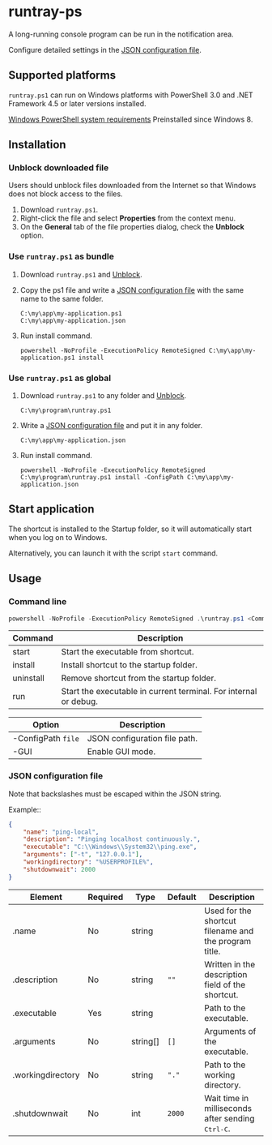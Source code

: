 # runtray-ps

A long-running console program can be run in the notification area.

Configure detailed settings in the [JSON configuration file](#json-configuration-file).

## Supported platforms

`runtray.ps1` can run on Windows platforms with PowerShell 3.0 and .NET Framework 4.5 or later versions installed.

[Windows PowerShell system requirements](https://learn.microsoft.com/powershell/scripting/windows-powershell/install/windows-powershell-system-requirements)
Preinstalled since Windows 8.

## Installation

### Unblock downloaded file

Users should unblock files downloaded from the Internet so that Windows does not block access to the files.

1. Download `runtray.ps1`.
2. Right-click the file and select **Properties** from the context menu.
3. On the **General** tab of the file properties dialog, check the **Unblock** option.

### Use `runtray.ps1` as bundle

1. Download `runtray.ps1` and [Unblock](unblock-downloaded-file).
2. Copy the ps1 file and write a [JSON configuration file](#json-configuration-file) with the same name to the same folder.

       C:\my\app\my-application.ps1
       C:\my\app\my-application.json

3. Run install command.

       powershell -NoProfile -ExecutionPolicy RemoteSigned C:\my\app\my-application.ps1 install

### Use `runtray.ps1` as global

1. Download `runtray.ps1` to any folder and [Unblock](unblock-downloaded-file).

       C:\my\program\runtray.ps1

2. Write a [JSON configuration file](#json-configuration-file) and put it in any folder.

       C:\my\app\my-application.json

3. Run install command.

       powershell -NoProfile -ExecutionPolicy RemoteSigned C:\my\program\runtray.ps1 install -ConfigPath C:\my\app\my-application.json

## Start application

The shortcut is installed to the Startup folder, so it will automatically start when you log on to Windows.

Alternatively, you can launch it with the script `start` command.

## Usage

### Command line

```powershell
powershell -NoProfile -ExecutionPolicy RemoteSigned .\runtray.ps1 <Command> [Option ...]
```

| Command   | Description
| -------   | -----------
| start     | Start the executable from shortcut.
| install   | Install shortcut to the startup folder.
| uninstall | Remove shortcut from the startup folder.
| run       | Start the executable in current terminal. For internal or debug.

| Option             | Description
| ------             | -----------
| -ConfigPath `file` | JSON configuration file path.
| -GUI               | Enable GUI mode.

### JSON configuration file

Note that backslashes must be escaped within the JSON string.

Example::
```json
{
    "name": "ping-local",
    "description": "Pinging localhost continuously.",
    "executable": "C:\\Windows\\System32\\ping.exe",
    "arguments": ["-t", "127.0.0.1"],
    "workingdirectory": "%USERPROFILE%",
    "shutdownwait": 2000
}
```

| Element           | Required | Type     | Default | Description
| -------           | -------- | ----     | ------- | -----------
| .name             | No       | string   |         | Used for the shortcut filename and the program title.
| .description      | No       | string   | `""`    | Written in the description field of the shortcut.
| .executable       | Yes      | string   |         | Path to the executable.
| .arguments        | No       | string[] | `[]`    | Arguments of the executable.
| .workingdirectory | No       | string   | `"."`   | Path to the working directory.
| .shutdownwait     | No       | int      | `2000`  | Wait time in milliseconds after sending <kbd>Ctrl-C</kbd>.
